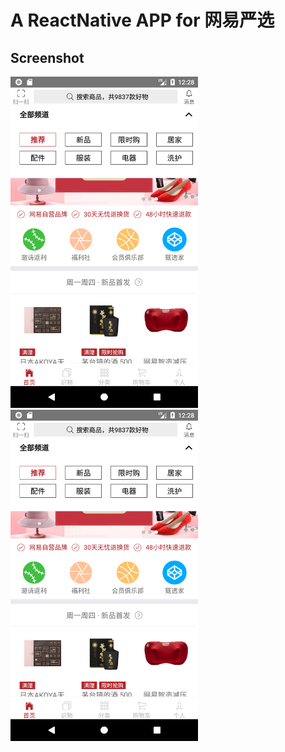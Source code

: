 # A ReactNative APP for 网易严选

## Screenshot


 <img src="./Screenshot/2.png" width = "300" height = "530" alt="index"  />
 <img src="./Screenshot/2.png" width = "300" height = "530" alt="category" />
